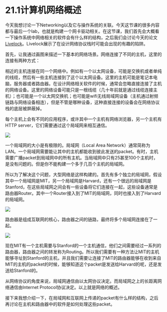 # 21.1计算机网络概述

今天我想讨论一下Networking以及它与操作系统的关联。今天这节课的很多内容都与最后一个lab，也就是构建一个网卡驱动相关。在这节课，我们首先会大概看一下操作系统中网络相关的软件会有什么样的结构，之后我们会讨论今天的论文[Livelock](https://pdos.csail.mit.edu/6.828/2020/readings/mogul96usenix.pdf)。Livelock展示了在设计网络协议栈时可能会出现的有趣的陷阱。

首先，让我通过画图来描述一下基本的网络场景。网络连接了不同的主机，这里的连接有两种方式：

相近的主机连接在同一个网络中。例如有一个以太网设备，可能是交换机或者单纯的线缆，然后有一些主机连接到了这个以太网设备。这里的主机可能是笔记本电脑，服务器或者路由器。在设计网络相关软件的时候，通常会忽略直接连接了主机的网络设备。这里的网络设备可能只是一根线缆（几十年前就是通过线缆连接主机）；也可能是一个以太网交换机；也可能是wifi无线局域网设备（主机通过射频链路与网络设备相连），但是不管是哪种设备，这种直接连接的设备会在网络协议栈的底层被屏蔽掉。

每个主机上会有不同的应用程序，或许其中一个主机有网络浏览器，另一个主机有HTTP server，它们需要通过这个局域网来相互通信。

![](http://cdn.oyjy.top/copydir/2021-06-08-12:16:54--7513390197447742056)

一个局域网的大小是有极限的。局域网（Local Area Network）通常简称为LAN。一个局域网需要能让其中的主机都能收到彼此发送的packet。有时，主机需要广播packet到局域网中的所有主机。当局域网中只有25甚至100个主机时，是没有问题的。但是你不能构建一个多于几百个主机的局域网。

所以为了解决这个问题，大型网络是这样构建的。首先有多个独立的局域网，假设其中一个局域网是MIT，另一个局域网是Harvard，还有一个很远的局域网是Stanford，在这些局域网之间会有一些设备将它们连接在一起，这些设备通常是路由器Router。其中一个Router接入到了MIT的局域网，同时也接入到了Harvard的局域网。

![](http://cdn.oyjy.top/copydir/2021-06-08-12:16:55--1686624813687255065)

路由器是组成互联网的核心，路由器之间的链路，最终将多个局域网连接在了一起。

![](http://cdn.oyjy.top/copydir/2021-06-08-12:16:55-3866312519833060771)

现在MIT有一个主机需要与Stanford的一个主机通信，他们之间需要经过一系列的路由器，路由器之间的转发称为Routing。所以我们需要有一种方法让MIT的主机能够寻址到Stanford的主机，并且我们需要让连接了MIT的路由器能够在收到来自MIT的主机的packet的时候，能够知道这个packet是发送给Harvard的呢，还是发送给Stanford的。

从网络协议的角度来说，局域网通信由以太网协议决定。而局域网之上的长距离网络通信由Internet Protocol协议决定。以上就是网络的概述。

接下来我想介绍一下，在局域网和互联网上传递的packet有什么样的结构，之后再讨论在主机和路由器中的软件是如何处理这些packet。


